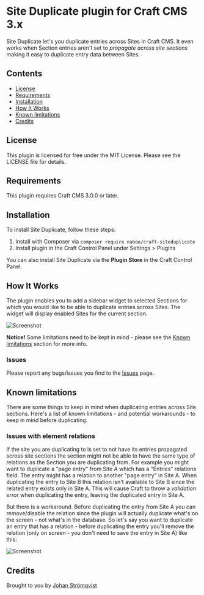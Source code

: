 # Site Duplicate plugin for Craft CMS 3.x

Site Duplicate let's you duplicate entries across Sites in Craft CMS. It even works when Section entries aren't set to *propagate across site sections* making it easy to duplicate entry data between Sites.

## Contents

- [License](#license)
- [Requirements](#installation)
- [Installation](#installation)
- [How It Works](#how-it-works)
- [Known limitations](#known-limitations)
- [Credits](#credits)

## License

This plugin is licensed for free under the MIT License. Please see the LICENSE file for details.

## Requirements

This plugin requires Craft CMS 3.0.0 or later.

## Installation

To install Site Duplicate, follow these steps:

1. Install with Composer via `composer require naboo/craft-siteduplicate`
2. Install plugin in the Craft Control Panel under Settings > Plugins

You can also install Site Duplicate via the **Plugin Store** in the Craft Control Panel.

## How It Works

The plugin enables you to add a sidebar widget to selected Sections for which you would like to be able to duplicate entries across Sites. The widget will display enabled Sites for the current section. 

![Screenshot](resources/images/sidebar-widget.png)

**Notice!** Some limitations need to be kept in mind - please see the [Known limitations](#known-limitations) section for more info.

### Issues

Please report any bugs/issues you find to the [Issues](https://github.com/naboo/craft-siteduplicate/issues) page.

## Known limitations

There are some things to keep in mind when duplicating entries across Site sections. Here's a list of known limitations - and potential workarounds - to keep in mind before duplicating.

### Issues with element relations

If the site you are duplicating to is set to not have its entries propagated scross site sections the section might not be able to have the same type of relations as the Section you are duplicating from. For example you might want to duplicate a "page entry" from Site A which has a "Entries" relations field. The entry might has a relation to another "page entry" in Site A. When duplicating the entry to Site B this relation isn't available to Site B since the related entry exists only in Site A. This will cause Craft to throw a *validation error* when duplicating the entry, leaving the duplicated entry in Site A.

But there is a workaround. Before duplicating the entry from Site A you can remove/disable the relation since the plugin will actually duplicate what's on the screen - not what's in the database. So let's say you want to duplicate an entry that has a relation - before duplicating the entry you'll remove the relation (only on screen - you don't need to save the entry in Site A) like this:

![Screenshot](resources/images/limitation-relations.png)

## Credits

Brought to you by [Johan Strömqvist](http://www.naboovalley.com)
